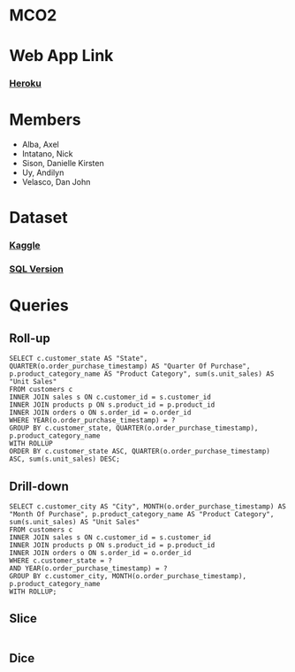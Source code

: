 # MCO2

# Web App Link

### [Heroku](https://olist-advdb-mco2.herokuapp.com/)

# Members

- Alba, Axel
- Intatano, Nick
- Sison, Danielle Kirsten
- Uy, Andilyn
- Velasco, Dan John

# Dataset

### [Kaggle](https://www.kaggle.com/olistbr/brazilian-ecommerce?select=olist_orders_dataset.csv)

### [SQL Version](https://drive.google.com/file/d/1mjm5xCUcmxBu3JhpqU1KciseGw6SuRkf/view?usp=sharing)

# Queries

## Roll-up

```
SELECT c.customer_state AS "State", QUARTER(o.order_purchase_timestamp) AS "Quarter Of Purchase", p.product_category_name AS "Product Category", sum(s.unit_sales) AS "Unit Sales"
FROM customers c
INNER JOIN sales s ON c.customer_id = s.customer_id
INNER JOIN products p ON s.product_id = p.product_id
INNER JOIN orders o ON s.order_id = o.order_id
WHERE YEAR(o.order_purchase_timestamp) = ?
GROUP BY c.customer_state, QUARTER(o.order_purchase_timestamp), p.product_category_name
WITH ROLLUP
ORDER BY c.customer_state ASC, QUARTER(o.order_purchase_timestamp) ASC, sum(s.unit_sales) DESC;
```

## Drill-down

```
SELECT c.customer_city AS "City", MONTH(o.order_purchase_timestamp) AS "Month Of Purchase", p.product_category_name AS "Product Category", sum(s.unit_sales) AS "Unit Sales"
FROM customers c
INNER JOIN sales s ON c.customer_id = s.customer_id
INNER JOIN products p ON s.product_id = p.product_id
INNER JOIN orders o ON s.order_id = o.order_id
WHERE c.customer_state = ?
AND YEAR(o.order_purchase_timestamp) = ?
GROUP BY c.customer_city, MONTH(o.order_purchase_timestamp), p.product_category_name
WITH ROLLUP;
```

## Slice

```

```

## Dice

```

```
